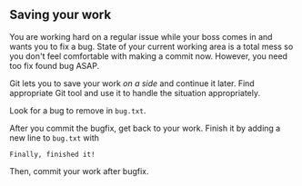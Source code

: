 ## Saving your work
You are working hard on a regular issue while your boss comes in and wants you to fix a bug. State of your current
working area is a total mess so you don't feel comfortable with making a commit now. However, you need too fix found
bug ASAP.

Git lets you to save your work *on a side* and continue it later. Find appropriate Git tool and use it to handle
the situation appropriately.

Look for a bug to remove in `bug.txt`.

After you commit the bugfix, get back to your work. Finish it by adding a new line to `bug.txt` with 

    Finally, finished it!

Then, commit your work after bugfix.
